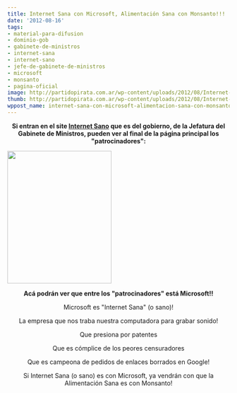 ```yaml
---
title: Internet Sana con Microsoft, Alimentación Sana con Monsanto!!!
date: '2012-08-16'
tags:
- material-para-difusion
- dominio-gob
- gabinete-de-ministros
- internet-sana
- internet-sano
- jefe-de-gabinete-de-ministros
- microsoft
- monsanto
- pagina-oficial
image: http://partidopirata.com.ar/wp-content/uploads/2012/08/Internet-Sano.png
thumb: http://partidopirata.com.ar/wp-content/uploads/2012/08/Internet-Sano-150x150.png
wppost_name: internet-sana-con-microsoft-alimentacion-sana-con-monsanto
---
```


<p style="text-align: center;"><strong>Si entran en el site <a href="http://www.internetsano.gob.ar/paginas.dhtml?pagina=1" target="_blank">Internet Sano</a> que es del gobierno, de la Jefatura del Gabinete de Ministros, pueden ver al final de la página principal los "patrocinadores":</strong></p>
<a href="http://partidopirata.com.ar/wp-content/uploads/2012/08/Internet-Sano.png"><img class="aligncenter size-medium wp-image-6052" title="Internet Sano" src="http://partidopirata.com.ar/wp-content/uploads/2012/08/Internet-Sano-236x300.png" alt="" width="236" height="300" /></a>
<p style="text-align: center;"><strong>Acá podrán ver que entre los "patrocinadores" está Microsoft!!</strong></p>
<p style="text-align: center;">Microsoft es "Internet Sana" (o sano)!</p>
<p style="text-align: center;">La empresa que nos traba nuestra computadora para grabar sonido!</p>
<p style="text-align: center;">Que presiona por patentes</p>
<p style="text-align: center;">Que es cómplice de los peores censuradores</p>
<p style="text-align: center;">Que es campeona de pedidos de enlaces borrados en Google!</p>
<p style="text-align: center;">Si Internet Sana (o sano) es con Microsoft, ya vendrán con que la Alimentación Sana es con Monsanto!</p>
&nbsp;
